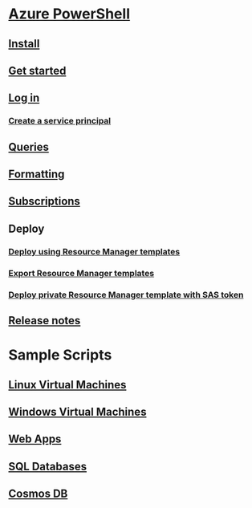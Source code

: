 # [Azure PowerShell](../overview.md)
## [Install](install-azurerm-ps.md)
## [Get started](../get-started-azureps.md)
## [Log in](../authenticate-azureps.md)
### [Create a service principal](../create-azure-service-principal-azureps.md)
## [Queries](../queries-azureps.md)
## [Formatting](../formatting-output.md)
## [Subscriptions](../manage-subscriptions-azureps.md)

## Deploy
### [Deploy using Resource Manager templates](https://docs.microsoft.com/en-us/azure/azure-resource-manager/resource-group-template-deploy)
### [Export Resource Manager templates](https://docs.microsoft.com/en-us/azure/azure-resource-manager/resource-manager-export-template-powershell)
### [Deploy private Resource Manager template with SAS token](https://docs.microsoft.com/en-us/azure/azure-resource-manager/resource-manager-powershell-sas-token)

## [Release notes](release-notes-azureps.md)

# Sample Scripts
## [Linux Virtual Machines](https://docs.microsoft.com/en-us/azure/virtual-machines/linux/powershell-samples?toc=%2fpowershell%2fmodule%2ftoc.json)
## [Windows Virtual Machines](https://docs.microsoft.com/en-us/azure/virtual-machines/windows/powershell-samples?toc=%2fpowershell%2fmodule%2ftoc.json)
## [Web Apps](https://docs.microsoft.com/azure/app-service-web/app-service-powershell-samples?toc=%2fpowershell%2fmodule%2ftoc.json)
## [SQL Databases](https://docs.microsoft.com/azure/sql-database/sql-database-powershell-samples?toc=%2fpowershell%2fmodule%2ftoc.json)
## [Cosmos DB](https://docs.microsoft.com/azure/cosmos-db/powershell-samples?toc=%2fpowershell%2fmodules%2ftoc.json)
